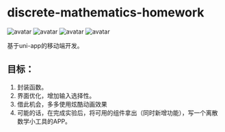 # discrete-mathematics-homework
![avatar](https://img.shields.io/badge/builder-xichi-blue)
![avatar](https://img.shields.io/badge/dependencies-up%20to%20date-red)
![avatar](https://img.shields.io/badge/version-0.1.3-brightgreen)
![avatar](https://img.shields.io/badge/cool-%E7%BB%99%E6%88%91%E4%B9%9F%E6%95%B4%E4%B8%80%E4%B8%AA-pink)

基于uni-app的移动端开发。

## 目标：
1. 封装函数。
2. 界面优化，增加输入选择性。
3. 借此机会，多多使用炫酷动画效果
4. 可能的话，在完成实验后，将可用的组件拿出（同时新增功能），写一个离散数学小工具的APP。
